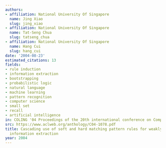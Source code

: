 ```yaml
---
authors:
- affiliation: National University Of Singapore
  name: Jing Xiao
  slug: jing_xiao
- affiliation: National University Of Singapore
  name: Tat-Seng Chua
  slug: tatseng_chua
- affiliation: National University Of Singapore
  name: Hang Cui
  slug: hang_cui
date: '2004-08-23'
estimated_citations: 13
fields:
- rule induction
- information extraction
- bootstrapping
- probabilistic logic
- natural language
- machine learning
- pattern recognition
- computer science
- small set
- recall
- artificial intelligence
in: COLING '04 Proceedings of the 20th international conference on Computational Linguistics
src: https://www.aclweb.org/anthology/C04-1078.pdf
title: Cascading use of soft and hard matching pattern rules for weakly supervised
  information extraction
year: 2004
---
```

